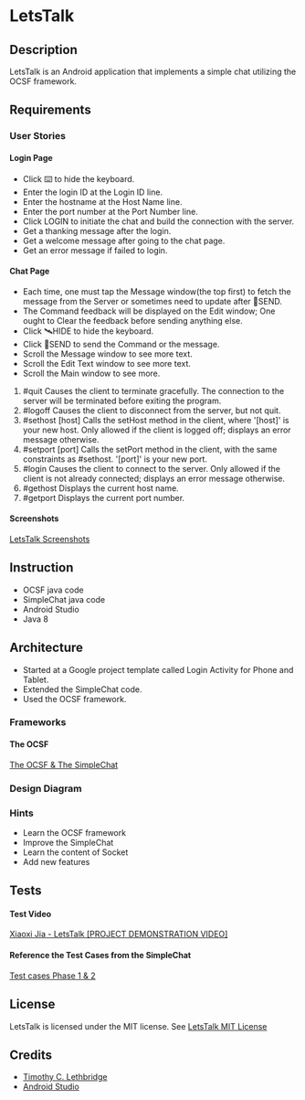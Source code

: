 # LetsTalk
## Description
LetsTalk is an Android application that implements a simple chat utilizing the OCSF framework.

## Requirements
### User Stories
#### Login Page
* Click ⌨️ to hide the keyboard.
* Enter the login ID at the Login ID line.
* Enter the hostname at the Host Name line.
* Enter the port number at the Port Number line.
* Click LOGIN to initiate the chat and build the connection with the server.
* Get a thanking message after the login.
* Get a welcome message after going to the chat page.
* Get an error message if failed to login. 

#### Chat Page
* Each time, one must tap the Message window(the top first) to fetch the message from the Server or sometimes need to update after 🚀SEND.
* The Command feedback will be displayed on the Edit window; One ought to Clear the feedback before sending anything else.
* Click 🛰HIDE to hide the keyboard.
* Click 🚀SEND to send the Command or the message.️
* Scroll the Message window to see more text.
* Scroll the Edit Text window to see more text.
* Scroll the Main window to see more.
1. #quit Causes the client to terminate gracefully. The connection to the server will be terminated before exiting the program.
2. #logoff Causes the client to disconnect from the server, but not quit.
3. #sethost [host] Calls the setHost method in the client, where '[host]' is your new host. Only allowed if the client is logged off; displays an error message otherwise.
4. #setport [port] Calls the setPort method in the client, with the same constraints as #sethost. '[port]' is your new port.
5. #login Causes the client to connect to the server. Only allowed if the client is not already connected; displays an error message otherwise.
6. #gethost Displays the current host name.
7. #getport Displays the current port number.

#### Screenshots
[LetsTalk Screenshots](https://github.com/1998Charles/LetsTalk/tree/master/LetsTalk-ScreenshotsWithIntro)

## Instruction
* OCSF java code
* SimpleChat java code
* Android Studio
* Java 8

## Architecture
* Started at a Google project template called Login Activity for Phone and Tablet.
* Extended the SimpleChat code.
* Used the OCSF framework.
### Frameworks
#### The OCSF
[The OCSF & The SimpleChat](https://github.com/TimLethbridge/Lloseng/tree/master/code)
### Design Diagram
### Hints
* Learn the OCSF framework
* Improve the SimpleChat
* Learn the content of Socket
* Add new features 
## Tests
#### Test Video 
[Xiaoxi Jia - LetsTalk [PROJECT DEMONSTRATION VIDEO]](https://www.youtube.com/watch?v=QfKm7iDxsDs)
#### Reference the Test Cases from the SimpleChat
[Test cases Phase 1 & 2](https://github.com/1998Charles/LetsTalk/tree/master/TestCasesCouldReference)
## License
LetsTalk is licensed under the MIT license. See [LetsTalk MIT License](https://github.com/1998Charles/LetsTalk/blob/master/LICENSE.md)
## Credits
* [Timothy C. Lethbridge](https://github.com/TimLethbridge)
* [Android Studio](https://developer.android.com/studio/projects/templates)

